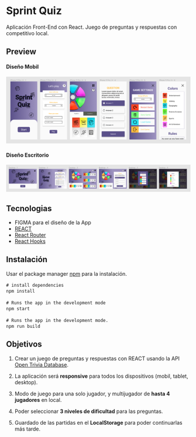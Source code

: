 # Sprint Quiz

Aplicación Front-End con React. Juego de preguntas y respuestas con competitivo local.

## Preview

#### Diseño Mobil

![Mobile Design](./src/design/mobile-design.png)
<br>

#### Diseño Escritorio

![Desktop Design](./src/design/desktop-design.png)
<br>

## Tecnologias

- FIGMA para el diseño de la App
- [REACT](https://es.reactjs.org/)
- [React Router](https://reactrouter.com/web/guides/quick-start)
- [React Hooks](https://es.reactjs.org/docs/hooks-intro.html)

## Instalación

Usar el package manager [npm](https://docs.npmjs.com/) para la instalación.

```
# install dependencies
npm install

# Runs the app in the development mode
npm start

# Runs the app in the development mode.
npm run build
```

## Objetivos

1. Crear un juego de preguntas y respuestas con REACT usando la API [Open Trivia Database](https://opentdb.com/).

2. La aplicación será **responsive** para todos los dispositivos (mobil, tablet, desktop).

3. Modo de juego para una solo jugador, y multijugador de **hasta 4 jugadores** en local.

4. Poder seleccionar **3 niveles de dificultad** para las preguntas.

5. Guardado de las partidas en el **LocalStorage** para poder continuarlas más tarde.

